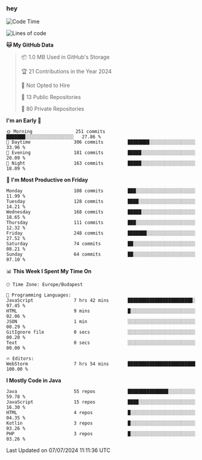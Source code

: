 ### hey

<!--START_SECTION:waka-->
![Code Time](http://img.shields.io/badge/Code%20Time-992%20hrs%2026%20mins-blue)

![Lines of code](https://img.shields.io/badge/From%20Hello%20World%20I%27ve%20Written-1.0%20million%20lines%20of%20code-blue)

**🐱 My GitHub Data** 

> 📦 1.0 MB Used in GitHub's Storage 
 > 
> 🏆 21 Contributions in the Year 2024
 > 
> 🚫 Not Opted to Hire
 > 
> 📜 13 Public Repositories 
 > 
> 🔑 80 Private Repositories 
 > 
**I'm an Early 🐤** 

```text
🌞 Morning                251 commits         ███████░░░░░░░░░░░░░░░░░░   27.86 % 
🌆 Daytime                306 commits         ████████░░░░░░░░░░░░░░░░░   33.96 % 
🌃 Evening                181 commits         █████░░░░░░░░░░░░░░░░░░░░   20.09 % 
🌙 Night                  163 commits         █████░░░░░░░░░░░░░░░░░░░░   18.09 % 
```
📅 **I'm Most Productive on Friday** 

```text
Monday                   108 commits         ███░░░░░░░░░░░░░░░░░░░░░░   11.99 % 
Tuesday                  128 commits         ████░░░░░░░░░░░░░░░░░░░░░   14.21 % 
Wednesday                168 commits         █████░░░░░░░░░░░░░░░░░░░░   18.65 % 
Thursday                 111 commits         ███░░░░░░░░░░░░░░░░░░░░░░   12.32 % 
Friday                   248 commits         ███████░░░░░░░░░░░░░░░░░░   27.52 % 
Saturday                 74 commits          ██░░░░░░░░░░░░░░░░░░░░░░░   08.21 % 
Sunday                   64 commits          ██░░░░░░░░░░░░░░░░░░░░░░░   07.10 % 
```


📊 **This Week I Spent My Time On** 

```text
🕑︎ Time Zone: Europe/Budapest

💬 Programming Languages: 
JavaScript               7 hrs 42 mins       ████████████████████████░   97.45 % 
HTML                     9 mins              █░░░░░░░░░░░░░░░░░░░░░░░░   02.06 % 
JSON                     1 min               ░░░░░░░░░░░░░░░░░░░░░░░░░   00.29 % 
GitIgnore file           0 secs              ░░░░░░░░░░░░░░░░░░░░░░░░░   00.20 % 
Text                     0 secs              ░░░░░░░░░░░░░░░░░░░░░░░░░   00.00 % 

🔥 Editors: 
WebStorm                 7 hrs 54 mins       █████████████████████████   100.00 % 
```

**I Mostly Code in Java** 

```text
Java                     55 repos            ███████████████░░░░░░░░░░   59.78 % 
JavaScript               15 repos            ████░░░░░░░░░░░░░░░░░░░░░   16.30 % 
HTML                     4 repos             █░░░░░░░░░░░░░░░░░░░░░░░░   04.35 % 
Kotlin                   3 repos             █░░░░░░░░░░░░░░░░░░░░░░░░   03.26 % 
PHP                      3 repos             █░░░░░░░░░░░░░░░░░░░░░░░░   03.26 % 
```




 Last Updated on 07/07/2024 11:11:36 UTC
<!--END_SECTION:waka-->

